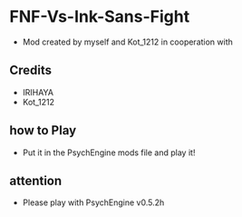 # FNF-Vs-Ink-Sans-Fight
* Mod created by myself and Kot_1212 in cooperation with
## Credits
* IRIHAYA
* Kot_1212
## how to Play
* Put it in the PsychEngine mods file and play it!
## attention
* Please play with PsychEngine v0.5.2h
